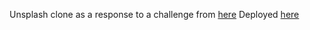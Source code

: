 Unsplash clone as a response to a challenge from [here](https://devchallenges.io/challenges/rYyhwJAxMfES5jNQ9YsP)
Deployed [here](https://unsplashclonechallenge.herokuapp.com/)
